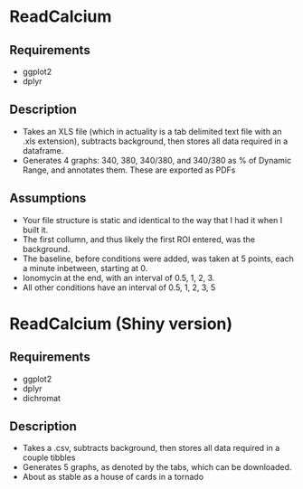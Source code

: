 # ReadCalcium

## Requirements
- ggplot2
- dplyr

## Description
- Takes an XLS file (which in actuality is a tab delimited text file with an .xls extension), subtracts background, then stores all data required in a dataframe.
- Generates 4 graphs: 340, 380, 340/380, and 340/380 as % of Dynamic Range, and annotates them. These are exported as PDFs

## Assumptions
- Your file structure is static and identical to the way that I had it when I built it.
- The first collumn, and thus likely the first ROI entered, was the background.
- The baseline, before conditions were added, was taken at 5 points, each a minute inbetween, starting at 0.
- Ionomycin at the end, with an interval of 0.5, 1, 2, 3.
- All other conditions have an interval of 0.5, 1, 2, 3, 5

# ReadCalcium (Shiny version)

## Requirements
- ggplot2
- dplyr
- dichromat

## Description
- Takes a .csv, subtracts background, then stores all data required in a couple tibbles
- Generates 5 graphs, as denoted by the tabs, which can be downloaded.
- About as stable as a house of cards in a tornado

